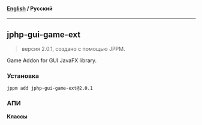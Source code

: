 #### [English](README.md) / **Русский**

---

## jphp-gui-game-ext
> версия 2.0.1, создано с помощью JPPM.

Game Addon for GUI JavaFX library.

### Установка
```
jppm add jphp-gui-game-ext@2.0.1
```

### АПИ
**Классы**